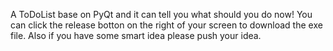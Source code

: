 A ToDoList base on PyQt and it can tell you what should you do now!
You can click the release botton on the right of your screen to download the exe file.
Also if you have some smart idea please push your idea.
